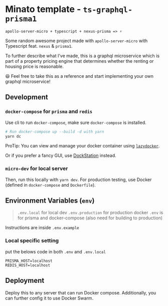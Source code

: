 # Minato template - `ts-graphql-prisma1`

```
apollo-server-micro + typescript + nexus-prisma => ⚡️
```

Some random awesome project made with `apollo-server-micro` with Typescript feat. `nexus` & `prisma1`.

To further describe what I've made, this is a graphql microservice which is part of a property pricing engine that determines whether the renting or housing price is reasonable.

:laughing: Feel free to take this as a reference and start implementing your own graphql microservice!

## Development

### `docker-compose` for `prisma` and `redis`

Use cli to run `docker-compose`, make sure `docker-compose` is installed.
```bash
# Run docker-compose up --build -d with yarn
yarn dc
```

ProTip: You can view and manage your docker container using [`lazydocker`](https://github.com/jesseduffield/lazydocker).

Or if you prefer a fancy GUI, use [DockStation](https://dockstation.io/) instead.

### `micro-dev` for local server

Then, run this locally with `yarn dev`. For production testing, use Docker (defined in `docker-compose` and `Dockerfile`).

## Environment Variables (`env`)

> `.env.local` for local dev
> `.env.production` for production docker
> `.env` is for prisma and docker-compose (also need for building to production)

Instructions are inside `.env.example`

### Local specific setting

put the belows code in both `.env` and `.env.local`

```
PRISMA_HOST=localhost
REDIS_HOST=localhost
```

## Deployment

Deploy this to any server that can run Docker compose. Additionally, you can further config it to use Docker Swarm.
